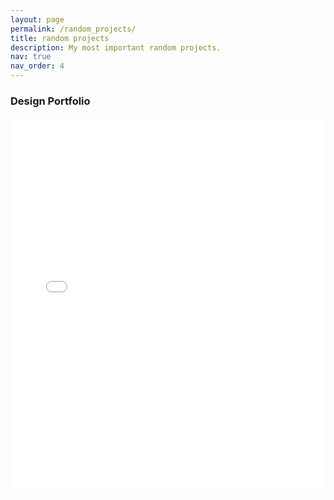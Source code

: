 ```yaml
---
layout: page
permalink: /random_projects/
title: random projects
description: My most important random projects.
nav: true
nav_order: 4
---
```


### Design Portfolio

<iframe src="assets/pdf/notion_portfolio.pdf" style="border:none;" width="100%" height="600px" title="Digital Portfolio">
  This browser does not support PDFs. Please <a href="ssets/pdf/notion_portfolio.pdf">Download the portfolio as a PDF.</a>.
</iframe>

